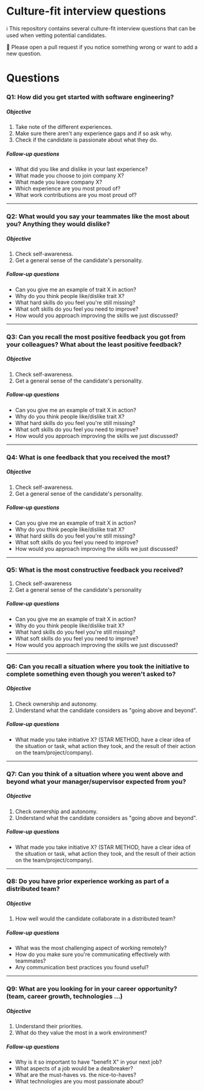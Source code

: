 
# Culture-fit interview questions

ℹ️  This repository contains several culture-fit interview questions that can be used when vetting potential candidates.

🙏  Please open a pull request if you notice something wrong or want to add a new question. 

# Questions

### Q1: How did you get started with software engineering? 

##### Objective
1. Take note of the different experiences.
2. Make sure there aren't any experience gaps and if so ask why.
3. Check if the candidate is passionate about what they do. 

##### Follow-up questions
- What did you like and dislike in your last experience? 
- What made you choose to join company X?
- What made you leave company X?
- Which experience are you most proud of?
- What work contributions are you most proud of?

------

### Q2: What would you say your teammates like the most about you? Anything they would dislike?
##### Objective
1. Check self-awareness. 
2. Get a general sense of the candidate's personality. 
##### Follow-up questions
- Can you give me an example of trait X in action? 
- Why do you think people like/dislike trait X?
- What hard skills do you feel you're still missing?
- What soft skills do you feel you need to improve?
- How would you approach improving the skills we just discussed?

------

### Q3: Can you recall the most positive feedback you got from your colleagues? What about the least positive feedback?  
##### Objective
1. Check self-awareness.
2. Get a general sense of the candidate's personality.
##### Follow-up questions
- Can you give me an example of trait X in action? 
- Why do you think people like/dislike trait X?
- What hard skills do you feel you're still missing?
- What soft skills do you feel you need to improve?
- How would you approach improving the skills we just discussed?

------

### Q4: What is one feedback that you received the most?
##### Objective
1. Check self-awareness.
2. Get a general sense of the candidate's personality.
##### Follow-up questions
- Can you give me an example of trait X in action? 
- Why do you think people like/dislike trait X?
- What hard skills do you feel you're still missing?
- What soft skills do you feel you need to improve?
- How would you approach improving the skills we just discussed?

------

### Q5: What is the most constructive feedback you received?
1. Check self-awareness
2. Get a general sense of the candidate's personality
##### Follow-up questions
- Can you give me an example of trait X in action? 
- Why do you think people like/dislike trait X?
- What hard skills do you feel you're still missing?
- What soft skills do you feel you need to improve?
- How would you approach improving the skills we just discussed?

------

### Q6: Can you recall a situation where you took the initiative to complete something even though you weren't asked to?
##### Objective
1. Check ownership and autonomy. 
2. Understand what the candidate considers as "going above and beyond". 
##### Follow-up questions
- What made you take initiative X? (STAR METHOD, have a clear idea of the situation or task, what action they took, and the result of their action on the team/project/company). 

------

### Q7: Can you think of a situation where you went above and beyond what your manager/supervisor expected from you?
##### Objective
1. Check ownership and autonomy.
2. Understand what the candidate considers as "going above and beyond". 
##### Follow-up questions
- What made you take initiative X? (STAR METHOD, have a clear idea of the situation or task, what action they took, and the result of their action on the team/project/company). 

------

### Q8: Do you have prior experience working as part of a distributed team?
##### Objective
1. How well would the candidate collaborate in a distributed team?
##### Follow-up questions
- What was the most challenging aspect of working remotely?
- How do you make sure you're communicating effectively with teammates? 
- Any communication best practices you found useful? 

----- 

### Q9: What are you looking for in your career opportunity? (team, career growth, technologies ...)
##### Objective
1. Understand their priorities.
2. What do they value the most in a work environment?
##### Follow-up questions
- Why is it so important to have "benefit X" in your next job?
- What aspects of a job would be a dealbreaker? 
- What are the must-haves vs. the nice-to-haves? 
- What technologies are you most passionate about?
